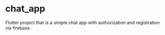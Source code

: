 # chat_app

Flutter project that is a simple chat app with authorization and registration via firebase.
